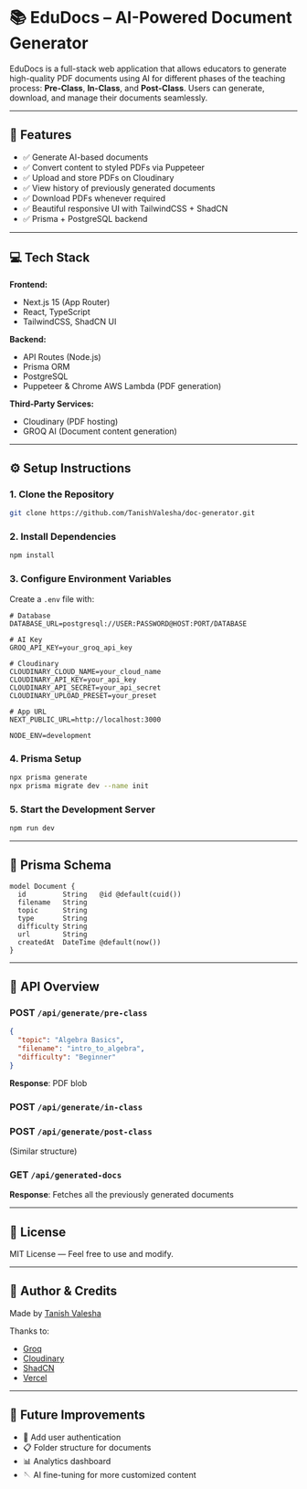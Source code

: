 # 📚 EduDocs – AI-Powered Document Generator

EduDocs is a full-stack web application that allows educators to generate high-quality PDF documents using AI for different phases of the teaching process: **Pre-Class**, **In-Class**, and **Post-Class**. Users can generate, download, and manage their documents seamlessly.

---

## 🚀 Features

* ✅ Generate AI-based documents
* ✅ Convert content to styled PDFs via Puppeteer
* ✅ Upload and store PDFs on Cloudinary
* ✅ View history of previously generated documents
* ✅ Download PDFs whenever required
* ✅ Beautiful responsive UI with TailwindCSS + ShadCN
* ✅ Prisma + PostgreSQL backend

---

## 💻 Tech Stack

**Frontend:**

* Next.js 15 (App Router)
* React, TypeScript
* TailwindCSS, ShadCN UI

**Backend:**

* API Routes (Node.js)
* Prisma ORM
* PostgreSQL
* Puppeteer & Chrome AWS Lambda (PDF generation)

**Third-Party Services:**

* Cloudinary (PDF hosting)
* GROQ AI (Document content generation)

---

## ⚙️ Setup Instructions

### 1. Clone the Repository

```bash
git clone https://github.com/TanishValesha/doc-generator.git
```

### 2. Install Dependencies

```bash
npm install
```

### 3. Configure Environment Variables

Create a `.env` file with:

```env
# Database
DATABASE_URL=postgresql://USER:PASSWORD@HOST:PORT/DATABASE

# AI Key
GROQ_API_KEY=your_groq_api_key

# Cloudinary
CLOUDINARY_CLOUD_NAME=your_cloud_name
CLOUDINARY_API_KEY=your_api_key
CLOUDINARY_API_SECRET=your_api_secret
CLOUDINARY_UPLOAD_PRESET=your_preset

# App URL
NEXT_PUBLIC_URL=http://localhost:3000

NODE_ENV=development
```

### 4. Prisma Setup

```bash
npx prisma generate
npx prisma migrate dev --name init
```

### 5. Start the Development Server

```bash
npm run dev
```

---

## 📅 Prisma Schema

```prisma
model Document {
  id         String   @id @default(cuid())
  filename   String
  topic      String
  type       String
  difficulty String
  url        String
  createdAt  DateTime @default(now())
}
```

---

## 🔄 API Overview

### POST `/api/generate/pre-class`

```json
{
  "topic": "Algebra Basics",
  "filename": "intro_to_algebra",
  "difficulty": "Beginner"
}
```
**Response**: PDF blob

### POST `/api/generate/in-class`
### POST `/api/generate/post-class`

(Similar structure)

### GET `/api/generated-docs`
**Response**: Fetches all the previously generated documents

---

## 📄 License

MIT License — Feel free to use and modify.

---

## 🙌 Author & Credits

Made by [Tanish Valesha](https://linktr.ee/tanishvalesha)

Thanks to:

* [Groq](https://groq.com)
* [Cloudinary](https://cloudinary.com)
* [ShadCN](https://ui.shadcn.com)
* [Vercel](https://vercel.com)

---

## 🚀 Future Improvements

* 🔐 Add user authentication
* 📋 Folder structure for documents
* 📊 Analytics dashboard
* 🪡 AI fine-tuning for more customized content

